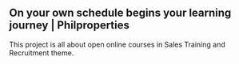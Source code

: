 ## On your own schedule begins your learning journey | Philproperties

This project is all about open online courses in Sales Training and Recruitment theme. 
